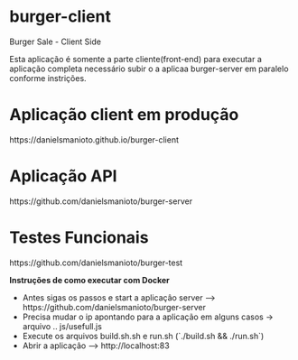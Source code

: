 # burger-client
Burger Sale - Client Side

<p>
Esta aplicação é somente a parte cliente(front-end) para executar a aplicação completa  necessário subir o a aplicaa burger-server em paralelo conforme instrições.
</p>

# Aplicação client em produção
<p>
https://danielsmanioto.github.io/burger-client
</p>

# Aplicação API
<p>
https://github.com/danielsmanioto/burger-server
</p>

# Testes Funcionais
<p>
  https://github.com/danielsmanioto/burger-test
</p>

<b>Instruções de como executar com Docker</b>
<ul>
  <li>Antes sigas os passos e start a aplicaçâo server --> https://github.com/danielsmanioto/burger-server</li>
  <li>Precisa mudar o ip apontando para a aplicação em alguns casos ->  arquivo .. js/usefull.js </li>
  <li>Execute os arquivos build.sh.sh e run.sh (`./build.sh && ./run.sh`) </li>
  <li>Abrir a aplicaçâo --> http://localhost:83 </li>
</ul>



